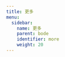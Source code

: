 ```yaml
---
title: 更多
menu:
  sidebar:
    name: 更多
    parent: bode
    identifier: more
    weight: 20
---
```

